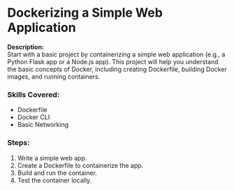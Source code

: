 # Dockerizing a Simple Web Application

**Description:**  
Start with a basic project by containerizing a simple web application (e.g., a Python Flask app or a Node.js app). This project will help you understand the basic concepts of Docker, including creating Dockerfile, building Docker images, and running containers.

### Skills Covered:
- Dockerfile
- Docker CLI
- Basic Networking

### Steps:
1. Write a simple web app.
2. Create a Dockerfile to containerize the app.
3. Build and run the container.
4. Test the container locally.
